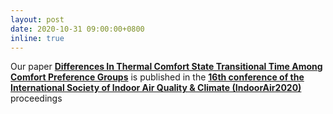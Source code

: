 ```yaml
---
layout: post
date: 2020-10-31 09:00:00+0800
inline: true
---
```


Our paper [**Differences In Thermal Comfort State Transitional Time Among Comfort Preference Groups**](http://www.indoorair2020.org/data/IA2020_papers.pdf) is published in the [**16th conference of the International Society of Indoor Air Quality & Climate (IndoorAir2020)**](http://indoorair2020.org/) proceedings
